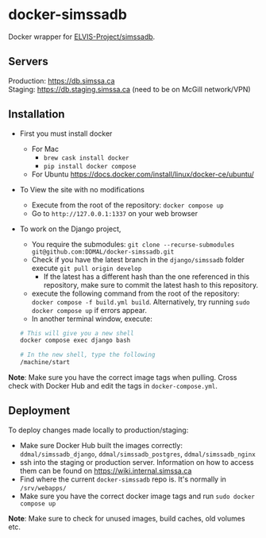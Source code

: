 # docker-simssadb
Docker wrapper for [ELVIS-Project/simssadb](https://github.com/ELVIS-Project/simssadb).   

## Servers
Production: https://db.simssa.ca  
Staging: https://db.staging.simssa.ca (need to be on McGill network/VPN)  

## Installation
- First you must install docker
  - For Mac
    - `brew cask install docker`
    - `pip install docker compose`
  - For Ubuntu https://docs.docker.com/install/linux/docker-ce/ubuntu/

- To View the site with no modifications
  - Execute from the root of the repository: `docker compose up`
  - Go to ``http://127.0.0.1:1337`` on your web browser
- To work on the Django project,
  - You require the submodules: `git clone --recurse-submodules git@github.com:DDMAL/docker-simssadb.git`
  - Check if you have the latest branch in the `django/simssadb` folder execute `git pull origin develop`
    - If the latest has a different hash than the one referenced in this repository, make sure to commit the latest hash to this repository.
  - execute the following command from the root of the repository: `docker compose -f build.yml build`. Alternatively, try running `sudo docker compose up` if errors appear.
  - In another terminal window, execute:

  ```bash
  # This will give you a new shell
  docker compose exec django bash

  # In the new shell, type the following
  /machine/start
  ```
**Note**: Make sure you have the correct image tags when pulling. Cross check with Docker Hub and edit the tags in `docker-compose.yml`.

## Deployment
To deploy changes made locally to production/staging:
- Make sure Docker Hub built the images correctly: `ddmal/simssadb_django`, `ddmal/simssadb_postgres`, `ddmal/simssadb_nginx`
- ssh into the staging or production server. Information on how to access them can be found on https://wiki.internal.simssa.ca
- Find where the current `docker-simssadb` repo is. It's normally in `/srv/webapps/`
- Make sure you have the correct docker image tags and run `sudo docker compose up`  
  
**Note**: Make sure to check for unused images, build caches, old volumes etc.
